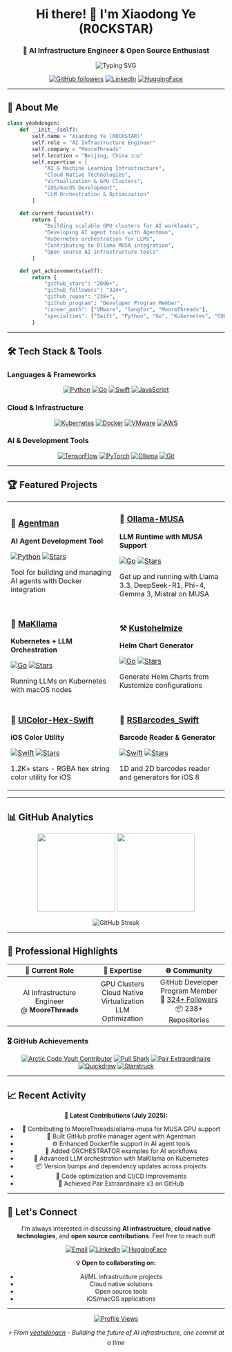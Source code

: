 <div align="center">

# Hi there! 👋 I'm Xiaodong Ye (R0CKSTAR)

### 🚀 AI Infrastructure Engineer & Open Source Enthusiast

<img src="https://readme-typing-svg.herokuapp.com?font=Fira+Code&size=24&duration=3000&pause=1000&color=00D4AA&center=true&vCenter=true&multiline=true&width=600&height=100&lines=Building+GPU+Clusters+for+AI;Cloud+Native+%26+Virtualization+Expert;iOS%2FmacOS+Developer;LLM+Orchestration+Specialist" alt="Typing SVG" />

[![GitHub followers](https://img.shields.io/github/followers/yeahdongcn?label=Follow&style=social)](https://github.com/yeahdongcn?tab=followers)
[![LinkedIn](https://img.shields.io/badge/LinkedIn-Connect-blue?style=social&logo=linkedin)](https://www.linkedin.com/in/yeahdongcn/)
[![HuggingFace](https://img.shields.io/badge/🤗%20Hugging%20Face-yeahdongcn-yellow)](https://huggingface.co/yeahdongcn/)

</div>

---

## 🎯 About Me

```python
class yeahdongcn:
    def __init__(self):
        self.name = "Xiaodong Ye (R0CKSTAR)"
        self.role = "AI Infrastructure Engineer"
        self.company = "MooreThreads"
        self.location = "Beijing, China 🇨🇳"
        self.expertise = [
            "AI & Machine Learning Infrastructure",
            "Cloud Native Technologies",
            "Virtualization & GPU Clusters",
            "iOS/macOS Development",
            "LLM Orchestration & Optimization"
        ]

    def current_focus(self):
        return [
            "Building scalable GPU clusters for AI workloads",
            "Developing AI agent tools with Agentman",
            "Kubernetes orchestration for LLMs",
            "Contributing to Ollama MUSA integration",
            "Open source AI infrastructure tools"
        ]

    def get_achievements(self):
        return {
            "github_stars": "2000+",
            "github_followers": "324+",
            "github_repos": "238+",
            "github_program": "Developer Program Member",
            "career_path": ["VMware", "Sangfor", "MooreThreads"],
            "specialties": ["Swift", "Python", "Go", "Kubernetes", "CUDA"]
        }
```

---

## 🛠️ Tech Stack & Tools

### Languages & Frameworks
<div align="center">

[![Python](https://img.shields.io/badge/Python-3776AB?style=for-the-badge&logo=python&logoColor=white)](https://www.python.org/)
[![Go](https://img.shields.io/badge/Go-00ADD8?style=for-the-badge&logo=go&logoColor=white)](https://golang.org/)
[![Swift](https://img.shields.io/badge/Swift-FA7343?style=for-the-badge&logo=swift&logoColor=white)](https://swift.org/)
[![JavaScript](https://img.shields.io/badge/JavaScript-F7DF1E?style=for-the-badge&logo=javascript&logoColor=black)](https://developer.mozilla.org/en-US/docs/Web/JavaScript)

</div>

### Cloud & Infrastructure
<div align="center">

[![Kubernetes](https://img.shields.io/badge/Kubernetes-326CE5?style=for-the-badge&logo=kubernetes&logoColor=white)](https://kubernetes.io/)
[![Docker](https://img.shields.io/badge/Docker-2496ED?style=for-the-badge&logo=docker&logoColor=white)](https://www.docker.com/)
[![VMware](https://img.shields.io/badge/VMware-607078?style=for-the-badge&logo=vmware&logoColor=white)](https://www.vmware.com/)
[![AWS](https://img.shields.io/badge/Amazon_AWS-232F3E?style=for-the-badge&logo=amazon-aws&logoColor=white)](https://aws.amazon.com/)

</div>

### AI & Development Tools
<div align="center">

[![TensorFlow](https://img.shields.io/badge/TensorFlow-FF6F00?style=for-the-badge&logo=tensorflow&logoColor=white)](https://tensorflow.org/)
[![PyTorch](https://img.shields.io/badge/PyTorch-EE4C2C?style=for-the-badge&logo=pytorch&logoColor=white)](https://pytorch.org/)
[![Ollama](https://img.shields.io/badge/Ollama-000000?style=for-the-badge&logo=ollama&logoColor=white)](https://ollama.ai/)
[![Git](https://img.shields.io/badge/Git-F05032?style=for-the-badge&logo=git&logoColor=white)](https://git-scm.com/)

</div>

---

## 🏆 Featured Projects

<div align="center">

<table>
<tr>
<td width="50%">

### 🤖 [Agentman](https://github.com/yeahdongcn/agentman)
**AI Agent Development Tool**

[![Python](https://img.shields.io/badge/Python-3776AB?style=flat-square&logo=python&logoColor=white)](https://www.python.org/)
[![Stars](https://img.shields.io/github/stars/yeahdongcn/agentman?style=flat-square&color=yellow)](https://github.com/yeahdongcn/agentman/stargazers)

Tool for building and managing AI agents with Docker integration

</td>
<td width="50%">

### 🚀 [Ollama-MUSA](https://github.com/MooreThreads/ollama-musa)
**LLM Runtime with MUSA Support**

[![Go](https://img.shields.io/badge/Go-00ADD8?style=flat-square&logo=go&logoColor=white)](https://golang.org/)
[![Stars](https://img.shields.io/github/stars/MooreThreads/ollama-musa?style=flat-square&color=yellow)](https://github.com/MooreThreads/ollama-musa/stargazers)

Get up and running with Llama 3.3, DeepSeek-R1, Phi-4, Gemma 3, Mistral on MUSA

</td>
</tr>
<tr>
<td width="50%">

### 🦙 [MaKllama](https://github.com/makllama/makllama)
**Kubernetes + LLM Orchestration**

[![Go](https://img.shields.io/badge/Go-00ADD8?style=flat-square&logo=go&logoColor=white)](https://golang.org/)
[![Stars](https://img.shields.io/github/stars/makllama/makllama?style=flat-square&color=yellow)](https://github.com/makllama/makllama/stargazers)

Running LLMs on Kubernetes with macOS nodes

</td>
<td width="50%">

### ⚒️ [Kustohelmize](https://github.com/yeahdongcn/kustohelmize)
**Helm Chart Generator**

[![Go](https://img.shields.io/badge/Go-00ADD8?style=flat-square&logo=go&logoColor=white)](https://golang.org/)
[![Stars](https://img.shields.io/github/stars/yeahdongcn/kustohelmize?style=flat-square&color=yellow)](https://github.com/yeahdongcn/kustohelmize/stargazers)

Generate Helm Charts from Kustomize configurations

</td>
</tr>
<tr>
<td width="50%">

### 🎨 [UIColor-Hex-Swift](https://github.com/yeahdongcn/UIColor-Hex-Swift)
**iOS Color Utility**

[![Swift](https://img.shields.io/badge/Swift-FA7343?style=flat-square&logo=swift&logoColor=white)](https://swift.org/)
[![Stars](https://img.shields.io/github/stars/yeahdongcn/UIColor-Hex-Swift?style=flat-square&color=yellow)](https://github.com/yeahdongcn/UIColor-Hex-Swift/stargazers)

1.2K+ stars - RGBA hex string color utility for iOS

</td>
<td width="50%">

### 📱 [RSBarcodes_Swift](https://github.com/yeahdongcn/RSBarcodes_Swift)
**Barcode Reader & Generator**

[![Swift](https://img.shields.io/badge/Swift-FA7343?style=flat-square&logo=swift&logoColor=white)](https://swift.org/)
[![Stars](https://img.shields.io/github/stars/yeahdongcn/RSBarcodes_Swift?style=flat-square&color=yellow)](https://github.com/yeahdongcn/RSBarcodes_Swift/stargazers)

1D and 2D barcodes reader and generators for iOS 8

</td>
</tr>
</table>

</div>

---

## 📊 GitHub Analytics

<div align="center">

<img height="180em" src="https://github-readme-stats.vercel.app/api?username=yeahdongcn&show_icons=true&theme=github_dark&include_all_commits=true&count_private=true&hide_border=true"/>
<img height="180em" src="https://github-readme-stats.vercel.app/api/top-langs/?username=yeahdongcn&layout=compact&theme=github_dark&hide_border=true"/>

</div>

<div align="center">

![GitHub Streak](https://github-readme-streak-stats.herokuapp.com/?user=yeahdongcn&theme=github-dark-blue&hide_border=true)

</div>

---

## 🌟 Professional Highlights

<div align="center">

| 🏢 **Current Role** | 🎯 **Expertise** | 🌐 **Community** |
|:---:|:---:|:---:|
| AI Infrastructure Engineer<br/>@ **MooreThreads** | GPU Clusters<br/>Cloud Native<br/>Virtualization<br/>LLM Optimization | GitHub Developer<br/>Program Member<br/>📝 [324+ Followers](https://github.com/yeahdongcn?tab=followers)<br/>📦 238+ Repositories |

</div>

### 🎖️ GitHub Achievements
<div align="center">

[![Arctic Code Vault Contributor](https://img.shields.io/badge/Arctic%20Code%20Vault-Contributor-blue?style=flat-square&logo=github)](https://archiveprogram.github.com/)
[![Pull Shark](https://img.shields.io/badge/Pull%20Shark-x3-orange?style=flat-square&logo=github)](https://github.com/yeahdongcn)
[![Pair Extraordinaire](https://img.shields.io/badge/Pair%20Extraordinaire-x3-purple?style=flat-square&logo=github)](https://github.com/yeahdongcn)
[![Quickdraw](https://img.shields.io/badge/Quickdraw-Achievement-green?style=flat-square&logo=github)](https://github.com/yeahdongcn)
[![Starstruck](https://img.shields.io/badge/Starstruck-x3-gold?style=flat-square&logo=github)](https://github.com/yeahdongcn)

</div>

---

## 📈 Recent Activity

<div align="center">

<!--START_SECTION:activity-->
🎯 **Latest Contributions (July 2025):**
- 🚀 Contributing to MooreThreads/ollama-musa for MUSA GPU support
- 🤖 Built GitHub profile manager agent with Agentman
- ⚙️ Enhanced Dockerfile support in AI agent tools
- 🔧 Added ORCHESTRATOR examples for AI workflows
- 🦙 Advanced LLM orchestration with MaKllama on Kubernetes
- 📦 Version bumps and dependency updates across projects
- 🧹 Code optimization and CI/CD improvements
- 🌟 Achieved Pair Extraordinaire x3 on GitHub
<!--END_SECTION:activity-->

</div>

---

## 🤝 Let's Connect

<div align="center">

I'm always interested in discussing **AI infrastructure**, **cloud native technologies**, and **open source contributions**. Feel free to reach out!

[![Email](https://img.shields.io/badge/Email-yeahdongcn@gmail.com-red?style=for-the-badge&logo=gmail&logoColor=white)](mailto:yeahdongcn@gmail.com)
[![LinkedIn](https://img.shields.io/badge/LinkedIn-Connect-blue?style=for-the-badge&logo=linkedin&logoColor=white)](https://www.linkedin.com/in/yeahdongcn/)
[![HuggingFace](https://img.shields.io/badge/🤗%20Hugging%20Face-Follow-yellow?style=for-the-badge)](https://huggingface.co/yeahdongcn/)

**💡 Open to collaborating on:**
- AI/ML infrastructure projects
- Cloud native solutions
- Open source tools
- iOS/macOS applications

</div>

---

<div align="center">

[![Profile Views](https://komarev.com/ghpvc/?username=yeahdongcn&color=blueviolet&style=flat-square&label=Profile+Views)](https://github.com/yeahdongcn)

*⭐ From [yeahdongcn](https://github.com/yeahdongcn) - Building the future of AI infrastructure, one commit at a time*

</div>
